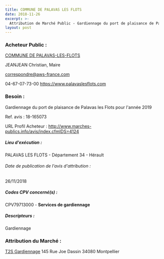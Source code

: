 ```yaml
---
title: COMMUNE DE PALAVAS LES FLOTS
date: 2018-11-26
excerpt: >-
  Attribution de Marché Public - Gardiennage du port de plaisance de Palavas les Flots pour l'année 2019
layout: post
---
```


### Acheteur Public : 
<a href="/acheteur-134/siren-213401920"> COMMUNE DE PALAVAS-LES-FLOTS</a><br/>

JEANJEAN Christian, Maire

correspondre@aws-france.com

04-67-07-73-00
https://www.palavaslesflots.com
### Besoin :

Gardiennage du port de plaisance de Palavas les Flots pour l'année 2019

Ref. avis : 18-165073

URL Profil Acheteur : http://www.marches-publics.info/avis/index.cfmIDS=4124

##### Lieu d'exécution :

PALAVAS LES FLOTS - Département 34 - Hérault

###### Date de publication de l'avis d'attribution : 
26/11/2018

##### Codes CPV concerné(s) :
CPV79713000 - **Services de gardiennage** <br/>

##### Descripteurs :
Gardiennage <br/>

### Attribution du Marché :
<a href="/entreprise-567/siren-499784544"> T2S Gardiennage</a>    145 Rue Joe Dassin 34080 Montpellier <br/>
